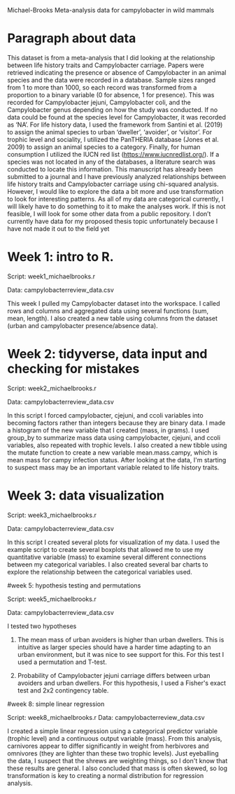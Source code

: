 Michael-Brooks
Meta-analysis data for campylobacter in wild mammals

# Paragraph about data

This dataset is from a meta-analysis that I did looking at the relationship between life history traits and Campylobacter carriage. Papers were retrieved indicating the presence or absence of Campylobacter in 
an animal species and the data were recorded in a database. Sample sizes ranged from 1 to more than 
1000, so each record was transformed from a proportion to a binary variable (0 for absence, 1 for 
presence). This was recorded for Campylobacter jejuni, Campylobacter coli, and the Campylobacter 
genus depending on how the study was conducted. If no data could be found at the species level for 
Campylobacter, it was recorded as ‘NA’. For life history data, I used the framework from Santini et al. 
(2019) to assign the animal species to urban ‘dweller’, ‘avoider’, or ‘visitor’. For trophic level and 
sociality, I utilized the PanTHERIA database (Jones et al. 2009) to assign an animal species to a category. 
Finally, for human consumption I utilized the IUCN red list (https://www.iucnredlist.org/). If a species 
was not located in any of the databases, a literature search was conducted to locate this information. 
This manuscript has already been submitted to a journal and I have previously analyzed relationships 
between life history traits and Campylobacter carriage using chi-squared analysis. However, I would like 
to explore the data a bit more and use transformation to look for interesting patterns. As all of my data 
are categorical currently, I will likely have to do something to it to make the analyses work. If this is not 
feasible, I will look for some other data from a public repository. I don’t currently have data for my 
proposed thesis topic unfortunately because I have not made it out to the field yet

# Week 1: intro to R.

Script: week1_michaelbrooks.r

Data: campylobacterreview_data.csv

This week I pulled my Campylobacter dataset into the workspace. I called rows and columns and aggregated data using several functions (sum, mean, length). I also created a new table using columns from the dataset (urban and campylobacter presence/absence data). 

# Week 2: tidyverse, data input and checking for mistakes

Script: week2_michaelbrooks.r

Data: campylobacterreview_data.csv

In this script I forced campylobacter, cjejuni, and ccoli variables into becoming factors rather than integers because they are binary data. I made a histogram of the new variable that I created (mass, in grams). I used group_by to summarize mass data using campylobacter, cjejuni, and ccoli variables, also repeated with trophic levels. I also created a new tibble using the mutate function to create a new variable mean.mass.campy, which is mean mass for campy infection status. After looking at the data, I'm starting to suspect mass may be an important variable related to life history traits. 

# Week 3: data visualization

Script: week3_michaelbrooks.r

Data: campylobacterreview_data.csv

In this script I created several plots for visualization of my data. I used the example script to create several boxplots that allowed me to use my quantitative variable (mass) to examine several different connections between my categorical variables. I also created several bar charts to explore the relationship between the categorical variables used. 

#week 5: hypothesis testing and permutations

Script: week5_michaelbrooks.r

Data: campylobacterreview_data.csv

I tested two hypotheses
1. The mean mass of urban avoiders is higher than urban dwellers. This is intuitive as larger species should have a harder time adapting to an urban environment, but it was nice to see support for this. For this test I used a permutation and T-test.

2. Probability of Campylobacter jejuni carriage differs between urban avoiders and urban dwellers. For this hypothesis, I used a Fisher's exact test and 2x2 contingency table. 

#week 8: simple linear regression

Script: week8_michaelbrooks.r
Data: campylobacterreview_data.csv

I created a simple linear regression using a categorical predictor variable (trophic level) and a continuous output variable (mass). From this analysis, carnivores appear to differ significantly in weight from herbivores and omnivores (they are lighter than these two trophic levels). Just eyeballing the data, I suspect that the shrews are weighting things, so I don't know that these results are general. I also concluded that mass is often skewed, so log transformation is key to creating a normal distribution for regression analysis. 


